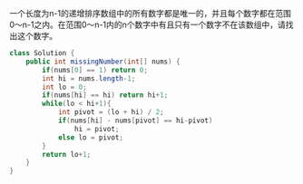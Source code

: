 一个长度为n-1的递增排序数组中的所有数字都是唯一的，并且每个数字都在范围0～n-1之内。在范围0～n-1内的n个数字中有且只有一个数字不在该数组中，请找出这个数字。

```java
class Solution {
    public int missingNumber(int[] nums) {
        if(nums[0] == 1) return 0;
        int hi = nums.length-1;
        int lo = 0;
        if(nums[hi] == hi) return hi+1;
        while(lo < hi+1){
            int pivot = (lo + hi) / 2;
            if(nums[hi] - nums[pivot] == hi-pivot)
                hi = pivot;
            else lo = pivot;
        }
        return lo+1;
    }
}
```

